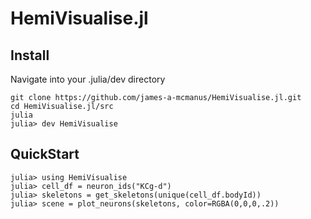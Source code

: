 # HemiVisualise.jl

## Install
Navigate into your .julia/dev directory
```
git clone https://github.com/james-a-mcmanus/HemiVisualise.jl.git
cd HemiVisualise.jl/src
julia
julia> dev HemiVisualise
```

## QuickStart
```
julia> using HemiVisualise
julia> cell_df = neuron_ids("KCg-d")
julia> skeletons = get_skeletons(unique(cell_df.bodyId))
julia> scene = plot_neurons(skeletons, color=RGBA(0,0,0,.2))
```


